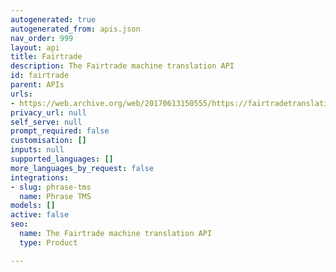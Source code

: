 ```yaml
---
autogenerated: true
autogenerated_from: apis.json
nav_order: 999
layout: api
title: Fairtrade
description: The Fairtrade machine translation API
id: fairtrade
parent: APIs
urls:
- https://web.archive.org/web/20170613150555/https://fairtradetranslation.com/
privacy_url: null
self_serve: null
prompt_required: false
customisation: []
inputs: null
supported_languages: []
more_languages_by_request: false
integrations:
- slug: phrase-tms
  name: Phrase TMS
models: []
active: false
seo:
  name: The Fairtrade machine translation API
  type: Product

---
```


